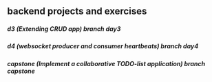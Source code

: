 ## backend projects and exercises



##### d3 (Extending CRUD app) branch day3

##### d4 (websocket producer and consumer heartbeats) branch day4

##### capstone (Implement a collaborative TODO-list application) branch capstone
